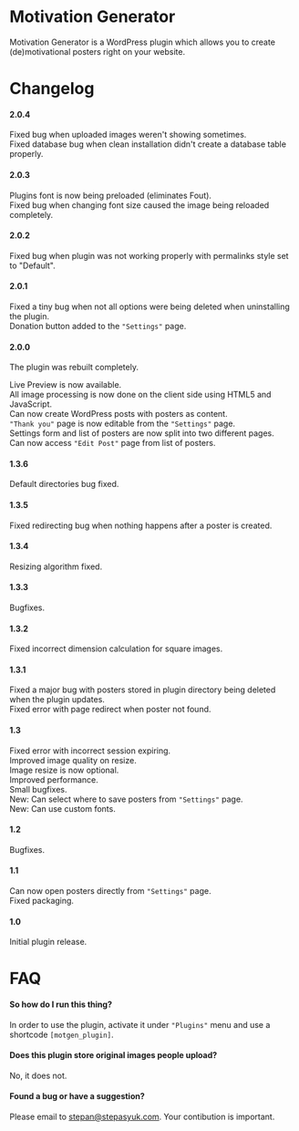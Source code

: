 Motivation Generator
====================

Motivation Generator is a WordPress plugin which allows you to create (de)motivational posters right on your website.

Changelog
====

#### 2.0.4

Fixed bug when uploaded images weren't showing sometimes.  
Fixed database bug when clean installation didn't create a database table properly.

#### 2.0.3

Plugins font is now being preloaded (eliminates Fout).  
Fixed bug when changing font size caused the image being reloaded completely.

#### 2.0.2

Fixed bug when plugin was not working properly with permalinks style set to "Default".

#### 2.0.1

Fixed a tiny bug when not all options were being deleted when uninstalling the plugin.  
Donation button added to the `"Settings"` page.

#### 2.0.0

The plugin was rebuilt completely.

Live Preview is now available.  
All image processing is now done on the client side using HTML5 and JavaScript.  
Can now create WordPress posts with posters as content.  
`"Thank you"` page is now editable from the `"Settings"` page.  
Settings form and list of posters are now split into two different pages.  
Can now access `"Edit Post"` page from list of posters.

#### 1.3.6

Default directories bug fixed.

#### 1.3.5

Fixed redirecting bug when nothing happens after a poster is created.

#### 1.3.4

Resizing algorithm fixed.

#### 1.3.3

Bugfixes.

#### 1.3.2 

Fixed incorrect dimension calculation for square images.

#### 1.3.1

Fixed a major bug with posters stored in plugin directory being deleted when the plugin updates.  
Fixed error with page redirect when poster not found.

#### 1.3

Fixed error with incorrect session expiring.  
Improved image quality on resize.  
Image resize is now optional.  
Improved performance.  
Small bugfixes.  
New: Can select where to save posters from `"Settings"` page.  
New: Can use custom fonts.

#### 1.2

Bugfixes.

#### 1.1

Can now open posters directly from `"Settings"` page.  
Fixed packaging.

#### 1.0 

Initial plugin release.


FAQ
====

#### So how do I run this thing?

In order to use the plugin, activate it under `"Plugins"` menu and use a shortcode `[motgen_plugin]`.


#### Does this plugin store original images people upload?

No, it does not.


#### Found a bug or have a suggestion?

Please email to stepan@stepasyuk.com. Your contibution is important.